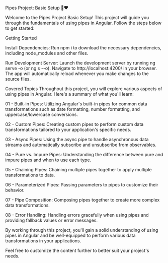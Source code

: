 Pipes Project: Basic Setup 🚀❤️

Welcome to the Pipes Project Basic Setup! This project will guide you through the fundamentals of using pipes in Angular. Follow the steps below to get started:

Getting Started

Install Dependencies: Run npm i to download the necessary dependencies, including node_modules and other files.

Run Development Server: Launch the development server by running ng serve -o (or ng s --o). Navigate to http://localhost:4200/ in your browser. The app will automatically reload whenever you make changes to the source files.

Covered Topics
Throughout this project, you will explore various aspects of using pipes in Angular. Here's a summary of what you'll learn:

01 - Built-in Pipes: Utilizing Angular's built-in pipes for common data transformations such as date formatting, number formatting, and uppercase/lowercase conversions.

02 - Custom Pipes: Creating custom pipes to perform custom data transformations tailored to your application's specific needs.

03 - Async Pipes: Using the async pipe to handle asynchronous data streams and automatically subscribe and unsubscribe from observables.

04 - Pure vs. Impure Pipes: Understanding the difference between pure and impure pipes and when to use each type.

05 - Chaining Pipes: Chaining multiple pipes together to apply multiple transformations to data.

06 - Parameterized Pipes: Passing parameters to pipes to customize their behavior.

07 - Pipe Composition: Composing pipes together to create more complex data transformations.

08 - Error Handling: Handling errors gracefully when using pipes and providing fallback values or error messages.

By working through this project, you'll gain a solid understanding of using pipes in Angular and be well-equipped to perform various data transformations in your applications.

Feel free to customize the content further to better suit your project's needs.
